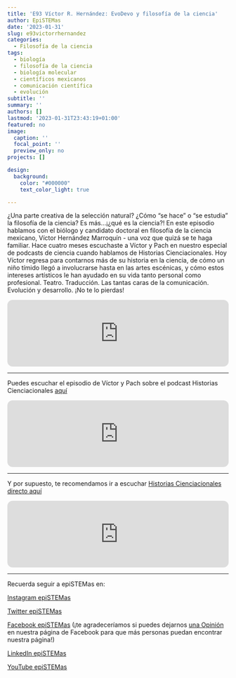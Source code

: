 ```yaml
---
title: 'E93 Víctor R. Hernández: EvoDevo y filosofía de la ciencia'
author: EpiSTEMas
date: '2023-01-31'
slug: e93victorrhernandez
categories:
  - Filosofía de la ciencia
tags:
  - biología
  - filosofía de la ciencia
  - biología molecular
  - científicos mexicanos
  - comunicación científica
  - evolución
subtitle: ''
summary: ''
authors: []
lastmod: '2023-01-31T23:43:19+01:00'
featured: no
image:
  caption: ''
  focal_point: ''
  preview_only: no
projects: []

design:
  background:
    color: "#000000"
    text_color_light: true

---
```



¿Una parte creativa de la selección natural? ¿Cómo “se hace” o “se estudia” la filosofía de la ciencia? Es más…¡¿qué es la ciencia?! En este episodio hablamos con el biólogo y candidato doctoral en filosofía de la ciencia mexicano, Víctor Hernández Marroquín - una voz que quizá se te haga familiar. Hace cuatro meses escuchaste a Víctor y Pach en nuestro especial de podcasts de ciencia cuando hablamos de Historias Cienciacionales. Hoy Víctor regresa para contarnos más de su historia en la ciencia, de cómo un niño tímido llegó a involucrarse hasta en las artes escénicas, y cómo estos intereses artísticos le han ayudado en su vida tanto personal como profesional. Teatro. Traducción. Las tantas caras de la comunicación. Evolución y desarrollo. ¡No te lo pierdas!

<iframe style="border-radius:12px" src="https://open.spotify.com/embed/episode/0FYF93R7Fmw1ENEacmIKlR?utm_source=generator" width="100%" height="152" frameBorder="0" allowfullscreen="" allow="autoplay; clipboard-write; encrypted-media; fullscreen; picture-in-picture" loading="lazy"></iframe>


- - - - -


Puedes escuchar el episodio de Víctor y Pach sobre el podcast Historias Cienciacionales [aquí](https://open.spotify.com/episode/0p25yMx9PdHT90eG1Sijab?si=6951f5555f55447d)

<iframe style="border-radius:12px" src="https://open.spotify.com/embed/episode/0p25yMx9PdHT90eG1Sijab?utm_source=generator&theme=0" width="100%" height="152" frameBorder="0" allowfullscreen="" allow="autoplay; clipboard-write; encrypted-media; fullscreen; picture-in-picture" loading="lazy"></iframe>


- - - - -


Y por supuesto, te recomendamos ir a escuchar [Historias Cienciacionales directo aquí](https://open.spotify.com/show/1M7Qlyt0MgEmd8AJtVm4ES?si=d391f1a9a92842cd)

<iframe style="border-radius:12px" src="https://open.spotify.com/embed/show/1M7Qlyt0MgEmd8AJtVm4ES?utm_source=generator" width="100%" height="152" frameBorder="0" allowfullscreen="" allow="autoplay; clipboard-write; encrypted-media; fullscreen; picture-in-picture" loading="lazy"></iframe>



- - - - -

Recuerda seguir a epiSTEMas en:

[Instagram epiSTEMas](https://www.instagram.com/epistemas/)  

[Twitter epiSTEMas](https://twitter.com/epiSTEMas_Pod)

[Facebook epiSTEMas](https://www.facebook.com/epiSTEMasPod) (¡te agradeceríamos si puedes dejarnos [una Opinión](https://www.facebook.com/epiSTEMasPod/reviews/) en nuestra página de Facebook para que más personas puedan encontrar nuestra página!)

[LinkedIn epiSTEMas](https://www.linkedin.com/company/epistemas-podcast/)

[YouTube epiSTEMas](https://www.youtube.com/@epistemaspodcast)
